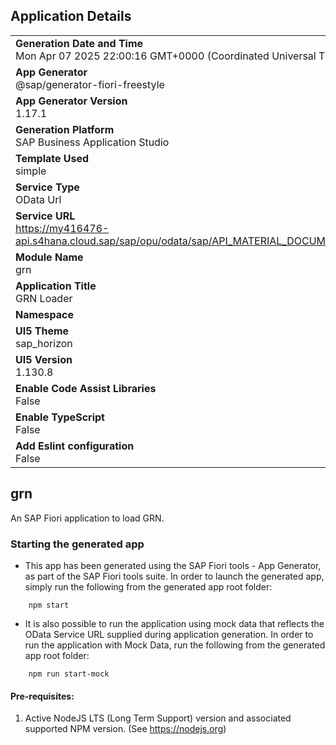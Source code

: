 ## Application Details
|               |
| ------------- |
|**Generation Date and Time**<br>Mon Apr 07 2025 22:00:16 GMT+0000 (Coordinated Universal Time)|
|**App Generator**<br>@sap/generator-fiori-freestyle|
|**App Generator Version**<br>1.17.1|
|**Generation Platform**<br>SAP Business Application Studio|
|**Template Used**<br>simple|
|**Service Type**<br>OData Url|
|**Service URL**<br>https://my416476-api.s4hana.cloud.sap/sap/opu/odata/sap/API_MATERIAL_DOCUMENT_SRV|
|**Module Name**<br>grn|
|**Application Title**<br>GRN Loader|
|**Namespace**<br>|
|**UI5 Theme**<br>sap_horizon|
|**UI5 Version**<br>1.130.8|
|**Enable Code Assist Libraries**<br>False|
|**Enable TypeScript**<br>False|
|**Add Eslint configuration**<br>False|

## grn

An SAP Fiori application to load GRN.

### Starting the generated app

-   This app has been generated using the SAP Fiori tools - App Generator, as part of the SAP Fiori tools suite.  In order to launch the generated app, simply run the following from the generated app root folder:

```
    npm start
```

- It is also possible to run the application using mock data that reflects the OData Service URL supplied during application generation.  In order to run the application with Mock Data, run the following from the generated app root folder:

```
    npm run start-mock
```

#### Pre-requisites:

1. Active NodeJS LTS (Long Term Support) version and associated supported NPM version.  (See https://nodejs.org)


